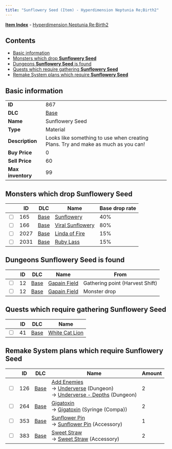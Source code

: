 ```yaml
---
title: "Sunflowery Seed (Item) - Hyperdimension Neptunia Re;Birth2"
---
```


[**Item Index**](/neptunia/rb2/item/index.html) - [Hyperdimension Neptunia Re;Birth2](/neptunia/rb2)

## Contents

- [Basic information](#basic-information)
- [Monsters which drop **Sunflowery Seed**](#monsters-which-drop-sunflowery-seed)
- [Dungeons **Sunflowery Seed** is found](#dungeons-sunflowery-seed-is-found)
- [Quests which require gathering **Sunflowery Seed**](#quests-which-require-gathering-sunflowery-seed)
- [Remake System plans which require **Sunflowery Seed**](#remake-system-plans-which-require-sunflowery-seed)

## Basic information

|   |   |
| -- | -- |
| **ID** | 867 |
| **DLC** | [Base](/neptunia/rb2/dlc/0-base.html) |
| **Name** | Sunflowery Seed |
| **Type** | Material |
| **Description** | Looks like something to use when creating Plans. Try and make as much as you can! |
| **Buy Price** | 0 |
| **Sell Price** | 60 |
| **Max inventory** | 99 |

## Monsters which drop **Sunflowery Seed**

|    | ID | DLC | Name | Base drop rate |
| -- | -- | --- | ---- | -------------- |
| <input type="checkbox" id="rb2-monster-0-165" class="trackbox" /> | 165 | [Base](/neptunia/rb2/dlc/0-base.html) | [Sunflowery](/neptunia/rb2/monster/0-165-sunflowery.html) | 40% |
| <input type="checkbox" id="rb2-monster-0-166" class="trackbox" /> | 166 | [Base](/neptunia/rb2/dlc/0-base.html) | [Viral Sunflowery](/neptunia/rb2/monster/0-166-viral-sunflowery.html) | 80% |
| <input type="checkbox" id="rb2-monster-0-2027" class="trackbox" /> | 2027 | [Base](/neptunia/rb2/dlc/0-base.html) | [Linda of Fire](/neptunia/rb2/monster/0-2027-linda-of-fire.html) | 15% |
| <input type="checkbox" id="rb2-monster-0-2031" class="trackbox" /> | 2031 | [Base](/neptunia/rb2/dlc/0-base.html) | [Ruby Lass](/neptunia/rb2/monster/0-2031-ruby-lass.html) | 15% |

## Dungeons **Sunflowery Seed** is found

|    | ID | DLC | Name | From |
| -- | -- | --- | ---- | ---- |
| <input type="checkbox" id="rb2-dungeon-0-12" class="trackbox" /> | 12 | [Base](/neptunia/rb2/dlc/0-base.html) | [Gapain Field](/neptunia/rb2/dungeon/0-12-gapain-field.html) | Gathering point (Harvest Shift) |
| <input type="checkbox" id="rb2-dungeon-0-12" class="trackbox" /> | 12 | [Base](/neptunia/rb2/dlc/0-base.html) | [Gapain Field](/neptunia/rb2/dungeon/0-12-gapain-field.html) | Monster drop |

## Quests which require gathering **Sunflowery Seed**

|    | ID | DLC | Name |
| -- | -- | --- | ---- |
| <input type="checkbox" id="rb2-quest-0-41" class="trackbox" /> | 41 | [Base](/neptunia/rb2/dlc/0-base.html) | [White Cat Lion](/neptunia/rb2/quest/0-41-white-cat-lion.html) |

## Remake System plans which require **Sunflowery Seed**

|    | ID | DLC | Name | Amount |
| -- | -- | --- | ---- | ------ |
| <input type="checkbox" id="rb2-remake-0-126" class="trackbox" /> | 126 | [Base](/neptunia/rb2/dlc/0-base.html) | [Add Enemies](/neptunia/rb2/remake/0-126-add-enemies.html)<br />→ [Underverse](/neptunia/rb2/dungeon/0-13-underverse.html) (Dungeon)<br />→ [Underverse - Depths](/neptunia/rb2/dungeon/0-14-underverse-depths.html) (Dungeon) | 2 |
| <input type="checkbox" id="rb2-remake-0-264" class="trackbox" /> | 264 | [Base](/neptunia/rb2/dlc/0-base.html) | [Gigatoxin](/neptunia/rb2/remake/0-264-gigatoxin.html)<br />→ [Gigatoxin](/neptunia/rb2/item/0-1233-gigatoxin.html) (Syringe (Compa)) | 2 |
| <input type="checkbox" id="rb2-remake-0-353" class="trackbox" /> | 353 | [Base](/neptunia/rb2/dlc/0-base.html) | [Sunflower Pin](/neptunia/rb2/remake/0-353-sunflower-pin.html)<br />→ [Sunflower Pin](/neptunia/rb2/item/0-2153-sunflower-pin.html) (Accessory) | 1 |
| <input type="checkbox" id="rb2-remake-0-383" class="trackbox" /> | 383 | [Base](/neptunia/rb2/dlc/0-base.html) | [Sweet Straw](/neptunia/rb2/remake/0-383-sweet-straw.html)<br />→ [Sweet Straw](/neptunia/rb2/item/0-2251-sweet-straw.html) (Accessory) | 2 |
